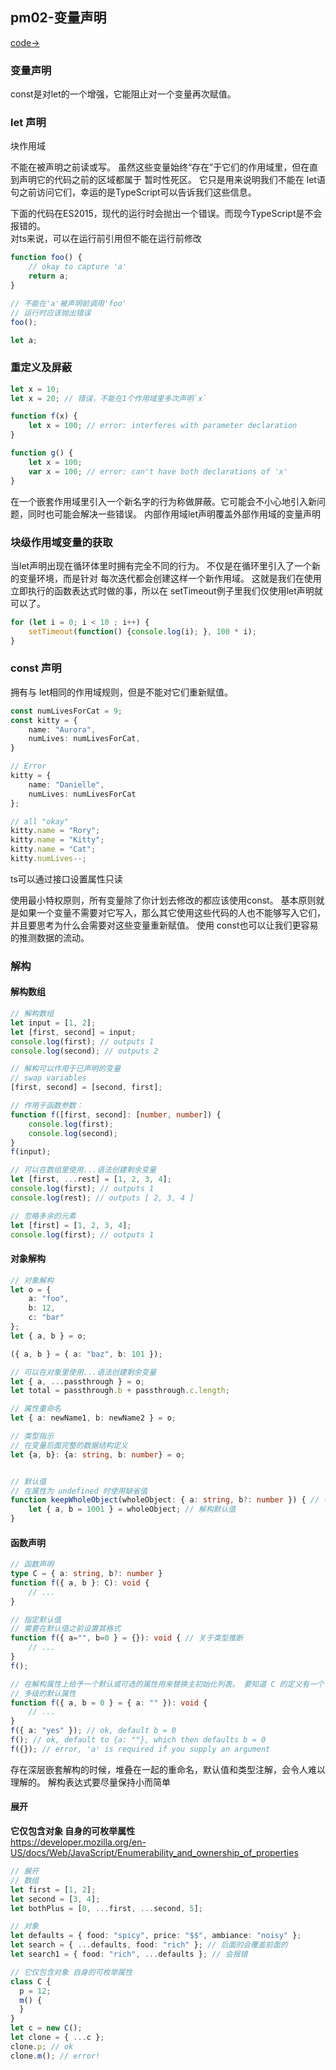 ## pm02-变量声明
[code->](https://github.com/thetime50/ts-practice/blob/main/pm02-variable/pm02-variable.ts)

### 变量声明
const是对let的一个增强，它能阻止对一个变量再次赋值。


### let 声明
块作用域

不能在被声明之前读或写。 虽然这些变量始终“存在”于它们的作用域里，但在直到声明它的代码之前的区域都属于 暂时性死区。 它只是用来说明我们不能在 let语句之前访问它们，幸运的是TypeScript可以告诉我们这些信息。

下面的代码在ES2015，现代的运行时会抛出一个错误。而现今TypeScript是不会报错的。  
对ts来说，可以在运行前引用但不能在运行前修改

```ts
function foo() {
    // okay to capture 'a'
    return a;
}

// 不能在'a'被声明前调用'foo'
// 运行时应该抛出错误
foo();

let a;
```
### 重定义及屏蔽

```ts
let x = 10;
let x = 20; // 错误，不能在1个作用域里多次声明`x`

function f(x) {
    let x = 100; // error: interferes with parameter declaration
}

function g() {
    let x = 100;
    var x = 100; // error: can't have both declarations of 'x'
}
```

在一个嵌套作用域里引入一个新名字的行为称做屏蔽。它可能会不小心地引入新问题，同时也可能会解决一些错误。
内部作用域let声明覆盖外部作用域的变量声明

### 块级作用域变量的获取

当let声明出现在循环体里时拥有完全不同的行为。 不仅是在循环里引入了一个新的变量环境，而是针对 每次迭代都会创建这样一个新作用域。 这就是我们在使用立即执行的函数表达式时做的事，所以在 setTimeout例子里我们仅使用let声明就可以了。

```ts
for (let i = 0; i < 10 ; i++) {
    setTimeout(function() {console.log(i); }, 100 * i);
}
```

### const 声明

拥有与 let相同的作用域规则，但是不能对它们重新赋值。

```ts
const numLivesForCat = 9;
const kitty = {
    name: "Aurora",
    numLives: numLivesForCat,
}

// Error
kitty = {
    name: "Danielle",
    numLives: numLivesForCat
};

// all "okay"
kitty.name = "Rory";
kitty.name = "Kitty";
kitty.name = "Cat";
kitty.numLives--;
```

ts可以通过接口设置属性只读

使用最小特权原则，所有变量除了你计划去修改的都应该使用const。 基本原则就是如果一个变量不需要对它写入，那么其它使用这些代码的人也不能够写入它们，并且要思考为什么会需要对这些变量重新赋值。 使用 const也可以让我们更容易的推测数据的流动。

### 解构
#### 解构数组
```ts
// 解构数组
let input = [1, 2];
let [first, second] = input;
console.log(first); // outputs 1
console.log(second); // outputs 2

// 解构可以作用于已声明的变量
// swap variables
[first, second] = [second, first];

// 作用于函数参数：
function f([first, second]: [number, number]) {
    console.log(first);
    console.log(second);
}
f(input);

// 可以在数组里使用...语法创建剩余变量
let [first, ...rest] = [1, 2, 3, 4];
console.log(first); // outputs 1
console.log(rest); // outputs [ 2, 3, 4 ]

// 忽略多余的元素
let [first] = [1, 2, 3, 4];
console.log(first); // outputs 1

```
#### 对象解构
```ts
// 对象解构
let o = {
    a: "foo",
    b: 12,
    c: "bar"
};
let { a, b } = o;

({ a, b } = { a: "baz", b: 101 });

// 可以在对象里使用...语法创建剩余变量
let { a, ...passthrough } = o;
let total = passthrough.b + passthrough.c.length;

// 属性重命名
let { a: newName1, b: newName2 } = o;

// 类型指示
// 在变量后面完整的数据结构定义
let {a, b}: {a: string, b: number} = o;


// 默认值
// 在属性为 undefined 时使用缺省值
function keepWholeObject(wholeObject: { a: string, b?: number }) { // 参数类型指示 可选属性
    let { a, b = 1001 } = wholeObject; // 解构默认值
}
```

#### 函数声明
```ts
// 函数声明
type C = { a: string, b?: number }
function f({ a, b }: C): void {
    // ...
}

// 指定默认值
// 需要在默认值之前设置其格式
function f({ a="", b=0 } = {}): void { // 关于类型推断
    // ...
}
f();

// 在解构属性上给予一个默认或可选的属性用来替换主初始化列表。 要知道 C 的定义有一个 b 可选属性：
// 多级的默认属性
function f({ a, b = 0 } = { a: "" }): void {
    // ...
}
f({ a: "yes" }); // ok, default b = 0
f(); // ok, default to {a: ""}, which then defaults b = 0
f({}); // error, 'a' is required if you supply an argument

```
存在深层嵌套解构的时候，堆叠在一起的重命名，默认值和类型注解，会令人难以理解的。 解构表达式要尽量保持小而简单

#### 展开

**它仅包含对象 自身的可枚举属性**  
https://developer.mozilla.org/en-US/docs/Web/JavaScript/Enumerability_and_ownership_of_properties

```ts
// 展开
// 数组
let first = [1, 2];
let second = [3, 4];
let bothPlus = [0, ...first, ...second, 5];

// 对象
let defaults = { food: "spicy", price: "$$", ambiance: "noisy" };
let search = { ...defaults, food: "rich" }; // 后面的会覆盖前面的
let search1 = { food: "rich", ...defaults }; // 会报错

// 它仅包含对象 自身的可枚举属性
class C {
  p = 12;
  m() {
  }
}
let c = new C();
let clone = { ...c };
clone.p; // ok
clone.m(); // error!
```

